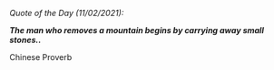 *Quote of the Day (11/02/2021):*

_**The man who removes a mountain begins by carrying away small stones..**_

Chinese Proverb